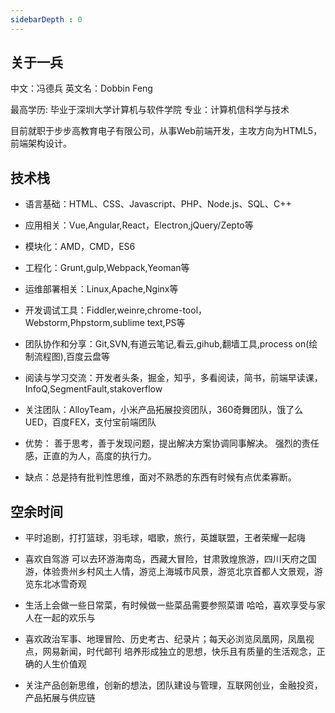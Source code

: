 ```yaml
---
sidebarDepth : 0
---
```

## 关于一兵
 中文：冯德兵 英文名：Dobbin Feng

最高学历: 毕业于深圳大学计算机与软件学院 专业：计算机信科学与技术

目前就职于步步高教育电子有限公司，从事Web前端开发，主攻方向为HTML5，前端架构设计。

## 技术栈

- 语言基础：HTML、CSS、Javascript、PHP、Node.js、SQL、C++

- 应用相关：Vue,Angular,React，Electron,jQuery/Zepto等

- 模块化：AMD，CMD，ES6

- 工程化：Grunt,gulp,Webpack,Yeoman等

- 运维部署相关：Linux,Apache,Nginx等

- 开发调试工具：Fiddler,weinre,chrome-tool，Webstorm,Phpstorm,sublime text,PS等

- 团队协作和分享：Git,SVN,有道云笔记,看云,gihub,翻墙工具,process on(绘制流程图),百度云盘等

- 阅读与学习交流：开发者头条，掘金，知乎，多看阅读，简书，前端早读课，InfoQ,SegmentFault,stakoverflow

- 关注团队：AlloyTeam，小米产品拓展投资团队，360奇舞团队，饿了么UED，百度FEX，支付宝前端团队

- 优势： 善于思考，善于发现问题，提出解决方案协调同事解决。 强烈的责任感，正直的为人，高度的执行力。

- 缺点：总是持有批判性思维，面对不熟悉的东西有时候有点优柔寡断。

## 空余时间

- 平时追剧，打打篮球，羽毛球，唱歌，旅行，英雄联盟，王者荣耀一起嗨

- 喜欢自驾游 可以去环游海南岛，西藏大冒险，甘肃敦煌旅游，四川天府之国游，体验贵州乡村风土人情，游览上海城市风景，游览北京首都人文景观，游览东北冰雪奇观

- 生活上会做一些日常菜，有时候做一些菜品需要参照菜谱 哈哈，喜欢享受与家人在一起的欢乐与

- 喜欢政治军事、地理冒险、历史考古、纪录片；每天必浏览凤凰网，凤凰视点，网易新闻，时代邮刊 培养形成独立的思想，快乐且有质量的生活观念，正确的人生价值观

- 关注产品创新思维，创新的想法，团队建设与管理，互联网创业，金融投资，产品拓展与供应链

